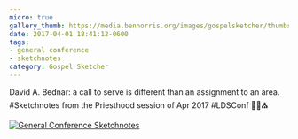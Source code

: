 ```yaml
---
micro: true
gallery_thumb: https://media.bennorris.org/images/gospelsketcher/thumbs/apr-17-3-bednar.jpg
date: 2017-04-01 18:41:12-0600
tags:
- general conference
- sketchnotes
category: Gospel Sketcher
---
```


David A. Bednar: a call to serve is different than an assignment to an area. #Sketchnotes from the Priesthood session of Apr 2017 #LDSConf ✍🏼⛪️

[![General Conference Sketchnotes](https://media.bennorris.org/images/gospelsketcher/general-conference/apr-2017/apr-17-3-bednar.jpg)](https://media.bennorris.org/images/gospelsketcher/general-conference/apr-2017/apr-17-3-bednar.jpg)
